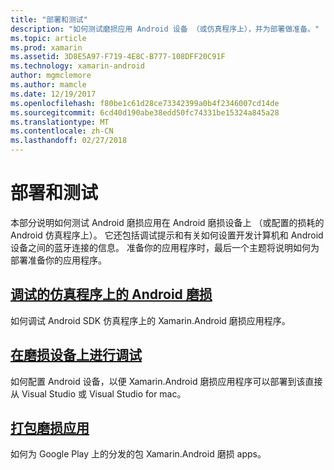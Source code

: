 ```yaml
---
title: "部署和测试"
description: "如何测试磨损应用 Android 设备 （或仿真程序上），并为部署做准备。"
ms.topic: article
ms.prod: xamarin
ms.assetid: 3D8E5A97-F719-4E8C-B777-108DFF20C91F
ms.technology: xamarin-android
author: mgmclemore
ms.author: mamcle
ms.date: 12/19/2017
ms.openlocfilehash: f80be1c61d28ce73342399a0b4f2346007cd14de
ms.sourcegitcommit: 6cd40d190abe38edd50fc74331be15324a845a28
ms.translationtype: MT
ms.contentlocale: zh-CN
ms.lasthandoff: 02/27/2018
---
```

# <a name="deployment-and-testing"></a>部署和测试

本部分说明如何测试 Android 磨损应用在 Android 磨损设备上 （或配置的损耗的 Android 仿真程序上）。 它还包括调试提示和有关如何设置开发计算机和 Android 设备之间的蓝牙连接的信息。
准备你的应用程序时，最后一个主题将说明如何为部署准备你的应用程序。

## <a name="debug-android-wear-on-an-emulatorandroidweardeploy-testdebug-on-emulatormd"></a>[调试的仿真程序上的 Android 磨损](~/android/wear/deploy-test/debug-on-emulator.md)

如何调试 Android SDK 仿真程序上的 Xamarin.Android 磨损应用程序。

## <a name="debug-on-a-wear-deviceandroidweardeploy-testdebug-on-devicemd"></a>[在磨损设备上进行调试](~/android/wear/deploy-test/debug-on-device.md)

如何配置 Android 设备，以便 Xamarin.Android 磨损应用程序可以部署到该直接从 Visual Studio 或 Visual Studio for mac。

##  <a name="packaging-wear-appsandroidweardeploy-testpackagingmd"></a>[打包磨损应用](~/android/wear/deploy-test/packaging.md)

如何为 Google Play 上的分发的包 Xamarin.Android 磨损 apps。

